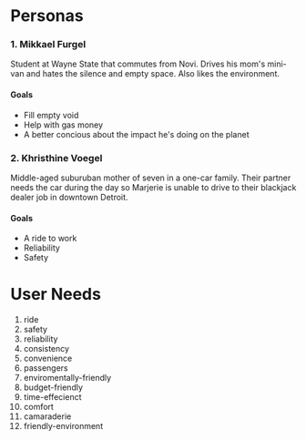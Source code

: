 # Personas

### 1. Mikkael Furgel

Student at Wayne State that commutes from Novi. Drives his mom's mini-van and hates the silence and empty space. Also likes the environment.

#### Goals

- Fill empty void
- Help with gas money
- A better concious about the impact he's doing on the planet

### 2. Khristhine Voegel

Middle-aged suburuban mother of seven in a one-car family. Their partner needs the car during the day so Marjerie is unable to drive to their blackjack dealer job in downtown Detroit.

#### Goals

- A ride to work
- Reliability
- Safety

# User Needs

1. ride
2. safety
3. reliability
4. consistency
5. convenience
6. passengers
7. enviromentally-friendly
8. budget-friendly
9. time-effecienct
10. comfort
11. camaraderie
12. friendly-environment
